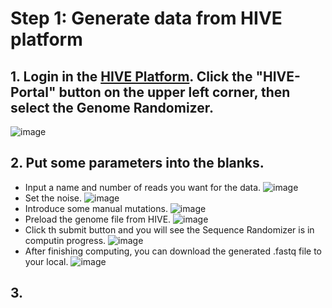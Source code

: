 # Step 1: Generate data from HIVE platform
## 1. Login in the [HIVE Platform](https://hive.biochemistry.gwu.edu/dna.cgi?cmd=menu). Click the "HIVE-Portal" button on the upper left corner, then select the Genome Randomizer.
![image](https://bco-gwu.s3.amazonaws.com/images/Screen+Shot+2019-07-30+at+17.10.21.png)
## 2. Put some parameters into the blanks.
* Input a name and number of reads you want for the data.
![image](https://bco-gwu.s3.amazonaws.com/images/Screen+Shot+2019-07-30+at+17.10.21.png)
* Set the noise.
![image](https://bco-gwu.s3.amazonaws.com/images/Screen+Shot+2019-07-31+at+14.31.04.png)
* Introduce some manual mutations.
![image](https://bco-gwu.s3.amazonaws.com/images/Screen+Shot+2019-07-31+at+14.31.34.png)
* Preload the genome file from HIVE.
![image](https://bco-gwu.s3.amazonaws.com/images/Screen+Shot+2019-07-31+at+14.32.01.png)
* Click th submit button and you will see the Sequence Randomizer is in computin progress.
![image](https://bco-gwu.s3.amazonaws.com/images/Screen+Shot+2019-07-31+at+14.32.44.png)
* After finishing computing, you can download the generated .fastq file to your local.
![image](https://bco-gwu.s3.amazonaws.com/images/Screen+Shot+2019-07-31+at+14.33.45.png)
## 3.



